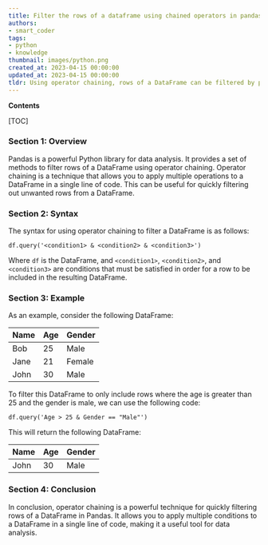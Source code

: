 ```yaml
---
title: Filter the rows of a dataframe using chained operators in pandas
authors:
- smart_coder
tags:
- python
- knowledge
thumbnail: images/python.png
created_at: 2023-04-15 00:00:00
updated_at: 2023-04-15 00:00:00
tldr: Using operator chaining, rows of a DataFrame can be filtered by passing multiple conditions in the form of boolean expressions to the DataFrame`s `.loc` accessor.
---
```


**Contents**

[TOC]

### Section 1: Overview
Pandas is a powerful Python library for data analysis. It provides a set of methods to filter rows of a DataFrame using operator chaining. Operator chaining is a technique that allows you to apply multiple operations to a DataFrame in a single line of code. This can be useful for quickly filtering out unwanted rows from a DataFrame.

### Section 2: Syntax
The syntax for using operator chaining to filter a DataFrame is as follows:

`df.query('<condition1> & <condition2> & <condition3>')`

Where `df` is the DataFrame, and `<condition1>`, `<condition2>`, and `<condition3>` are conditions that must be satisfied in order for a row to be included in the resulting DataFrame.

### Section 3: Example
As an example, consider the following DataFrame:

| Name | Age | Gender |
|------|-----|--------|
| Bob  | 25  | Male   |
| Jane | 21  | Female |
| John | 30  | Male   |

To filter this DataFrame to only include rows where the age is greater than 25 and the gender is male, we can use the following code:

`df.query('Age > 25 & Gender == "Male"')`

This will return the following DataFrame:

| Name | Age | Gender |
|------|-----|--------|
| John | 30  | Male   |

### Section 4: Conclusion
In conclusion, operator chaining is a powerful technique for quickly filtering rows of a DataFrame in Pandas. It allows you to apply multiple conditions to a DataFrame in a single line of code, making it a useful tool for data analysis.
